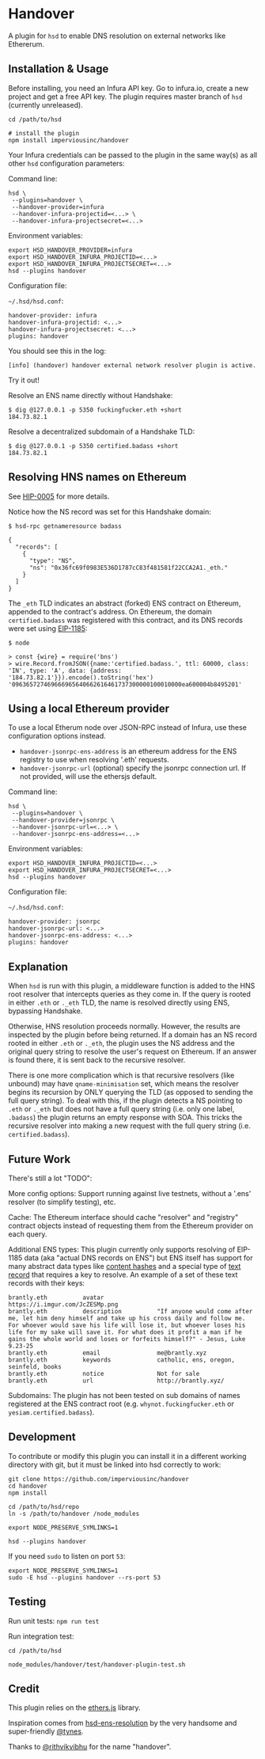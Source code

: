 # Handover

A plugin for `hsd` to enable DNS resolution on external networks like Ethererum.

## Installation & Usage

Before installing, you need an Infura API key. Go to infura.io, create a new
project and get a free API key. The plugin requires master branch of `hsd`
(currently unreleased). 

```
cd /path/to/hsd

# install the plugin
npm install imperviousinc/handover
```

Your Infura credentials can be passed to the plugin in the same way(s) as all
other `hsd` configuration parameters:

Command line:

```
hsd \
 --plugins=handover \
 --handover-provider=infura
 --handover-infura-projectid=<...> \
 --handover-infura-projectsecret=<...>
```

Environment variables:

```
export HSD_HANDOVER_PROVIDER=infura
export HSD_HANDOVER_INFURA_PROJECTID=<...>
export HSD_HANDOVER_INFURA_PROJECTSECRET=<...>
hsd --plugins handover
```

Configuration file:

`~/.hsd/hsd.conf`:

```
handover-provider: infura
handover-infura-projectid: <...>
handover-infura-projectsecret: <...>
plugins: handover
```

You should see this in the log:

```
[info] (handover) handover external network resolver plugin is active.
```

Try it out!

Resolve an ENS name directly without Handshake:

```
$ dig @127.0.0.1 -p 5350 fuckingfucker.eth +short
184.73.82.1
```

Resolve a decentralized subdomain of a Handshake TLD:

```
$ dig @127.0.0.1 -p 5350 certified.badass +short
184.73.82.1
```

## Resolving HNS names on Ethereum

See [HIP-0005](https://github.com/handshake-org/HIPs/pull/10) for more details.

Notice how the NS record was set for this Handshake domain:

```
$ hsd-rpc getnameresource badass

{
  "records": [
    {
      "type": "NS",
      "ns": "0x36fc69f0983E536D1787cC83f481581f22CCA2A1._eth."
    }
  ]
}
```

The `_eth` TLD indicates an abstract (forked) ENS contract on Ethereum, appended
to the contract's address. On Ethereum, the domain `certified.badass` was registered
with this contract, and its DNS records were set using [EIP-1185](https://eips.ethereum.org/EIPS/eip-1185):

```
$ node

> const {wire} = require('bns')
> wire.Record.fromJSON({name:'certified.badass.', ttl: 60000, class: 'IN', type: 'A', data: {address: '184.73.82.1'}}).encode().toString('hex')
'096365727469666965640662616461737300000100010000ea600004b8495201'
```

## Using a local Ethereum provider

To use a local Etherum node over JSON-RPC instead of Infura, use these configuration options instead.

* `handover-jsonrpc-ens-address` is an ethereum address for the ENS registry to use when resolving '.eth' requests.
* `handover-jsonrpc-url` (optional) specify the jsonrpc connection url. If not provided, will use the ethersjs default.

Command line:

```
hsd \
 --plugins=handover \
 --handover-provider=jsonrpc \
 --handover-jsonrpc-url=<...> \
 --handover-jsonrpc-ens-address=<...>
``` 

Environment variables:

```
export HSD_HANDOVER_INFURA_PROJECTID=<...>
export HSD_HANDOVER_INFURA_PROJECTSECRET=<...>
hsd --plugins handover
```

Configuration file:

`~/.hsd/hsd.conf`:

```
handover-provider: jsonrpc
handover-jsonrpc-url: <...>
handover-jsonrpc-ens-address: <...>
plugins: handover
```

## Explanation

When `hsd` is run with this plugin, a middleware function is added to the HNS root
resolver that intercepts queries as they come in. If the query is rooted in either
`.eth` or `._eth` TLD, the name is resolved directly using ENS, bypassing Handshake.

Otherwise, HNS resolution proceeds normally. However, the results are inspected
by the plugin before being returned. If a domain has an NS record rooted in either
`.eth` or `._eth`, the plugin uses the NS address and the original query string
to resolve the user's request on Ethereum. If an answer is found there, it is
sent back to the recursive resolver.

There is one more complication which is that recursive resolvers (like unbound)
may have `qname-minimisation` set, which means the resolver begins its recursion
by ONLY querying the TLD (as opposed to sending the full query string). To deal
with this, if the plugin detects a NS pointing to `.eth` or `._eth` but does
not have a full query string (i.e. only one label, `.badass`) the plugin returns
an empty response with SOA. This tricks the recursive resolver into making a new
request with the full query string (i.e. `certified.badass`).

## Future Work

There's still a lot "TODO":

More config options: Support running against live testnets, without a '.ens' resolver
(to simplify testing), etc.

Cache: The Ethereum interface should cache "resolver" and "registry" contract
objects instead of requesting them from the Ethereum provider on each query.

Additional ENS types: This plugin currently only supports resolving of EIP-1185
data (aka "actual DNS records on ENS") but ENS itself has support for many
abstract data types like [content hashes](https://eips.ethereum.org/EIPS/eip-1577)
and a special type of [text record](https://eips.ethereum.org/EIPS/eip-634) that
requires a key to resolve. An example of a set of these text records with their keys:

```
brantly.eth          avatar               https://i.imgur.com/JcZESMp.png
brantly.eth          description          "If anyone would come after me, let him deny himself and take up his cross daily and follow me. For whoever would save his life will lose it, but whoever loses his life for my sake will save it. For what does it profit a man if he gains the whole world and loses or forfeits himself?" - Jesus, Luke 9.23-25
brantly.eth          email                me@brantly.xyz
brantly.eth          keywords             catholic, ens, oregon, seinfeld, books
brantly.eth          notice               Not for sale
brantly.eth          url                  http://brantly.xyz/
```

Subdomains: The plugin has not been tested on sub domains of names registered
at the ENS contract root (e.g. `whynot.fuckingfucker.eth` or `yesiam.certified.badass`).

## Development

To contribute or modify this plugin you can install it in a different working
directory with git, but it must be linked into hsd correctly to work:

```
git clone https://github.com/imperviousinc/handover
cd handover
npm install

cd /path/to/hsd/repo
ln -s /path/to/handover /node_modules

export NODE_PRESERVE_SYMLINKS=1

hsd --plugins handover
```

If you need `sudo` to listen on port `53`:

```
export NODE_PRESERVE_SYMLINKS=1
sudo -E hsd --plugins handover --rs-port 53
```

## Testing

Run unit tests: `npm run test`

Run integration test:

```
cd /path/to/hsd

node_modules/handover/test/handover-plugin-test.sh
```

## Credit

This plugin relies on the [ethers.js](https://github.com/ethers-io/ethers.js/) library.

Inspiration comes from [hsd-ens-resolution](https://github.com/tynes/hsd-ens-resolution)
by the very handsome and super-friendly [@tynes](https://github.com/tynes).

Thanks to [@rithvikvibhu](https://github.com/rithvikvibhu) for the name "handover".
